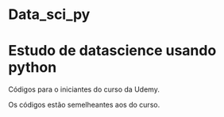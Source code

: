 # Data_sci_py
# Estudo de datascience usando python

Códigos para o iniciantes do curso da Udemy.

Os códigos estão semelheantes aos do curso.
